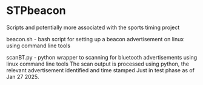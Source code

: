 # STPbeacon
Scripts and potentially more associated with the sports timing project


beacon.sh - bash script for setting up a beacon advertisement on linux using command line tools

scanBT.py - python wrapper to scanning for bluetooth advertisements using linux command line tools
	  The scan output is processed using python, the relevant advertisement identified and time stamped
	  Just in test phase as of Jan 27 2025.